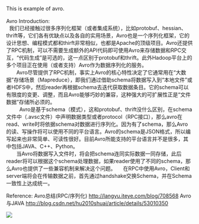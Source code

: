This is example of avro. <br>
<br>
Avro Introduction:<br>
    我们已经接触过很多序列化框架（或者集成系统），比如protobuf、hessian、thrift等，它们各有优缺点以及各自的实用场景，Avro也是一个序列化框架，它的设计思想、编程模式都和thirft非常相似，也都是Apache的顶级项目。Avro还提供了RPC机制，可以不需要生成额外的API代码即可使用Avro来存储数据和RPC交互，“代码生成”是可选的，这一点区别于protobuf和thrift。此外Hadoop平台上的多个项目正在使用（或者支持）Avro作为数据序列化的服务。<br>     
    Avro尽管提供了RPC机制，事实上Avro的核心特性决定了它通常用在“大数据”存储场景（Mapreduce），即我们通过借助schema将数据写入到“本地文件”或者HDFS中，然后reader再根据schema去迭代获取数据条目。它的schema可以有限度的变更、调整，而且Avro能够巧妙的兼容，这种强大的可扩展性正是“文件数据”存储所必须的。<br>      
    Avro是基于schema（模式），这和protobuf、thrift没什么区别，在schema文件中（.avsc文件）中声明数据类型或者protocol（RPC接口），那么avro在read、write时将依据schema对数据进行序列化。因为有了schema，那么Avro的读、写操作将可以使用不同的平台语言。Avro的schema是JSON格式，所以编写起来也非常简单、可读性很好。目前Avro所能支持的平台语言并不是很多，其中包括JAVA、C++、Python。<br>     
    当Avro将数据写入文件时，将会把schema连同实际数据一同存储，此后reader将可以根据这个schema处理数据，如果reader使用了不同的schema，那么Avro也提供了一些兼容机制来解决这个问题。     在RPC中使用Avro，Client和server端将会在传输数据之前，首先通过handshake交换Schema，并在Schema一致性上达成统一。<br>

Reference:
Avro总结(RPC/序列化) http://langyu.iteye.com/blog/708568
Avro与JAVA http://blog.csdn.net/hu2010shuai/article/details/53010350

![](https://github.com/changechenyu/ShakeToFresh/blob/master/app/src/main/res/drawable/shake.gif)
